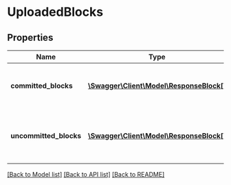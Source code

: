 # UploadedBlocks

## Properties
Name | Type | Description | Notes
------------ | ------------- | ------------- | -------------
**committed_blocks** | [**\Swagger\Client\Model\ResponseBlock[]**](ResponseBlock.md) | The block description of blocks already committed. | [optional] 
**uncommitted_blocks** | [**\Swagger\Client\Model\ResponseBlock[]**](ResponseBlock.md) | The block description of blocks not committed to the blob. | [optional] 

[[Back to Model list]](../README.md#documentation-for-models) [[Back to API list]](../README.md#documentation-for-api-endpoints) [[Back to README]](../README.md)


